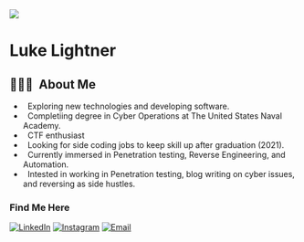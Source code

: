 <img src="https://media-exp1.licdn.com/dms/image/C4D03AQErpTa8ZGyyhg/profile-displayphoto-shrink_200_200/0/1616606451286?e=1622073600&v=beta&t=-tSFXNLfcn5lTJNYqwrALNIhRknRKzYPC67uVyi6NRE">

<h1> Luke Lightner </h1>

<h2> 👨🏻‍💻 &nbsp;About Me </h2>

-  &nbsp; Exploring new technologies and developing software.
-  &nbsp; Completiing degree in Cyber Operations at The United States Naval Academy.
-  &nbsp; CTF enthusiast
-  &nbsp; Looking for side coding jobs to keep skill up after graduation (2021).
-  &nbsp; Currently immersed in Penetration testing, Reverse Engineering, and Automation.
-  &nbsp; Intested in working in Penetration testing, blog writing on cyber issues, and reversing as side hustles.

<h3> Find Me Here </h3>
<a href="https://www.linkedin.com/in/luke-lightner-6792b520a/"><img alt="LinkedIn" src="https://img.shields.io/badge/LinkedIn-Luke%20Lightner-blue?style=flat-square&logo=linkedin"></a>
<a href="https://www.instagram.com/luke11497/"><img alt="Instagram" src="https://img.shields.io/badge/Instagram-luke11497-blue?style=flat-square&logo=instagram"></a>
<a href="mailto:luke11497@gmail.com"><img alt="Email" src="https://img.shields.io/badge/Email-luke11497@gmail.com-blue?style=flat-square&logo=gmail"></a>
